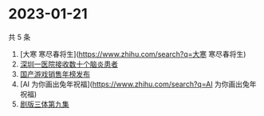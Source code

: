 # 2023-01-21

共 5 条

<!-- BEGIN -->
<!-- 最后更新时间 Sat Jan 21 2023 05:06:41 GMT+0800 (China Standard Time) -->

1. [大寒 寒尽春将生](https://www.zhihu.com/search?q=大寒 寒尽春将生)
1. [深圳一医院接收数十个脑炎患者](https://www.zhihu.com/search?q=深圳一医院接收数十个脑炎患者)
1. [国产游戏销售年榜发布](https://www.zhihu.com/search?q=国产游戏销售年榜发布)
1. [AI 为你画出兔年祝福](https://www.zhihu.com/search?q=AI 为你画出兔年祝福)
1. [剧版三体第九集](https://www.zhihu.com/search?q=剧版三体第九集)

<!-- END -->
